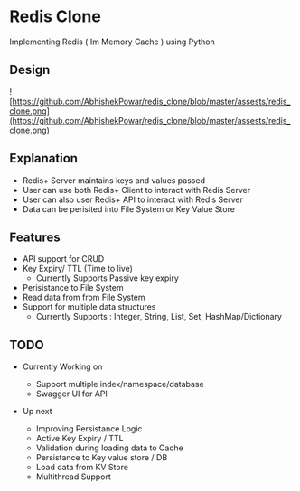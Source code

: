 # Redis Clone

Implementing Redis ( Im Memory Cache ) using Python


## Design

![https://github.com/AbhishekPowar/redis_clone/blob/master/assests/redis_clone.png](https://github.com/AbhishekPowar/redis_clone/blob/master/assests/redis_clone.png)

## Explanation
* Redis+ Server maintains keys and values passed 
* User can use both Redis+ Client to interact with Redis Server
* User can also user Redis+ API to interact with Redis Server
* Data can be perisited into File System or Key Value Store

## Features 
* API support for CRUD
* Key Expiry/ TTL (Time to live)
    * Currently Supports Passive key expiry
* Perisistance to File System 
* Read data from from File System
* Support for multiple data structures 
    * Currently Supports : Integer, String, List, Set, HashMap/Dictionary

## TODO 
- Currently Working on
    - Support multiple index/namespace/database
    - Swagger UI for API

- Up next
    - Improving Persistance Logic 
    - Active Key Expiry / TTL
    - Validation during loading data to Cache
    - Persistance to Key value store / DB
    - Load data from KV Store
    - Multithread Support

